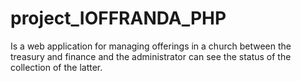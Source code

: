 # project_IOFFRANDA_PHP
Is a web application for managing offerings in a church between the treasury and finance and the administrator can see the status of the collection of the latter.
